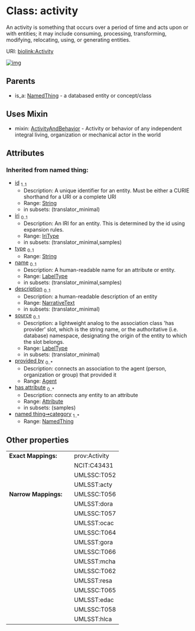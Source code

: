 
# Class: activity


An activity is something that occurs over a period of time and acts upon or with entities; it may include consuming, processing, transforming, modifying, relocating, using, or generating entities.

URI: [biolink:Activity](https://w3id.org/biolink/vocab/Activity)


[![img](https://yuml.me/diagram/nofunky;dir:TB/class/[NamedThing],[Attribute],[Agent],[ActivityAndBehavior],[Activity&#124;id(i):string;iri(i):iri_type%20%3F;type(i):string%20%3F;name(i):label_type%20%3F;description(i):narrative_text%20%3F;source(i):label_type%20%3F]uses%20-.->[ActivityAndBehavior],[NamedThing]^-[Activity])](https://yuml.me/diagram/nofunky;dir:TB/class/[NamedThing],[Attribute],[Agent],[ActivityAndBehavior],[Activity&#124;id(i):string;iri(i):iri_type%20%3F;type(i):string%20%3F;name(i):label_type%20%3F;description(i):narrative_text%20%3F;source(i):label_type%20%3F]uses%20-.->[ActivityAndBehavior],[NamedThing]^-[Activity])

## Parents

 *  is_a: [NamedThing](NamedThing.md) - a databased entity or concept/class

## Uses Mixin

 *  mixin: [ActivityAndBehavior](ActivityAndBehavior.md) - Activity or behavior of any independent integral living, organization or mechanical actor in the world

## Attributes


### Inherited from named thing:

 * [id](id.md)  <sub>1..1</sub>
     * Description: A unique identifier for an entity. Must be either a CURIE shorthand for a URI or a complete URI
     * Range: [String](types/String.md)
     * in subsets: (translator_minimal)
 * [iri](iri.md)  <sub>0..1</sub>
     * Description: An IRI for an entity. This is determined by the id using expansion rules.
     * Range: [IriType](types/IriType.md)
     * in subsets: (translator_minimal,samples)
 * [type](type.md)  <sub>0..1</sub>
     * Range: [String](types/String.md)
 * [name](name.md)  <sub>0..1</sub>
     * Description: A human-readable name for an attribute or entity.
     * Range: [LabelType](types/LabelType.md)
     * in subsets: (translator_minimal,samples)
 * [description](description.md)  <sub>0..1</sub>
     * Description: a human-readable description of an entity
     * Range: [NarrativeText](types/NarrativeText.md)
     * in subsets: (translator_minimal)
 * [source](source.md)  <sub>0..1</sub>
     * Description: a lightweight analog to the association class 'has provider' slot, which is the string name, or the authoritative (i.e. database) namespace, designating the origin of the entity to which the slot belongs.
     * Range: [LabelType](types/LabelType.md)
     * in subsets: (translator_minimal)
 * [provided by](provided_by.md)  <sub>0..\*</sub>
     * Description: connects an association to the agent (person, organization or group) that provided it
     * Range: [Agent](Agent.md)
 * [has attribute](has_attribute.md)  <sub>0..\*</sub>
     * Description: connects any entity to an attribute
     * Range: [Attribute](Attribute.md)
     * in subsets: (samples)
 * [named thing➞category](named_thing_category.md)  <sub>1..\*</sub>
     * Range: [NamedThing](NamedThing.md)

## Other properties

|  |  |  |
| --- | --- | --- |
| **Exact Mappings:** | | prov:Activity |
|  | | NCIT:C43431 |
|  | | UMLSSC:T052 |
|  | | UMLSST:acty |
| **Narrow Mappings:** | | UMLSSC:T056 |
|  | | UMLSST:dora |
|  | | UMLSSC:T057 |
|  | | UMLSST:ocac |
|  | | UMLSSC:T064 |
|  | | UMLSST:gora |
|  | | UMLSSC:T066 |
|  | | UMLSST:mcha |
|  | | UMLSSC:T062 |
|  | | UMLSST:resa |
|  | | UMLSSC:T065 |
|  | | UMLSST:edac |
|  | | UMLSSC:T058 |
|  | | UMLSST:hlca |

